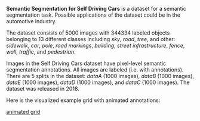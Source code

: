 **Semantic Segmentation for Self Driving Cars** is a dataset for a semantic segmentation task. Possible applications of the dataset could be in the automotive industry. 

The dataset consists of 5000 images with 344334 labeled objects belonging to 13 different classes including *sky*, *road*, *tree*, and other: *sidewalk*, *car*, *pole*, *road markings*, *building*, *street infrastructure*, *fence*, *wall*, *traffic*, and *pedestrian*.

Images in the Self Driving Cars dataset have pixel-level semantic segmentation annotations. All images are labeled (i.e. with annotations). There are 5 splits in the dataset: *dataA* (1000 images), *dataB* (1000 images), *dataE* (1000 images), *dataD* (1000 images), and *dataC* (1000 images). The dataset was released in 2018.

Here is the visualized example grid with animated annotations:

[animated grid](https://github.com/dataset-ninja/self-driving-cars/raw/main/visualizations/horizontal_grid.webm)
